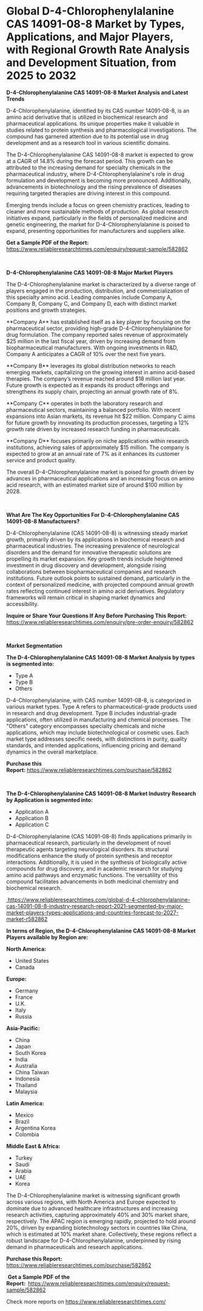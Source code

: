 <p><h1>Global D-4-Chlorophenylalanine CAS 14091-08-8 Market by Types, Applications, and Major Players, with Regional Growth Rate Analysis and Development Situation, from 2025 to 2032</h1></p><p><strong>D-4-Chlorophenylalanine CAS 14091-08-8 Market Analysis and Latest Trends</strong></p>
<p><p>D-4-Chlorophenylalanine, identified by its CAS number 14091-08-8, is an amino acid derivative that is utilized in biochemical research and pharmaceutical applications. Its unique properties make it valuable in studies related to protein synthesis and pharmacological investigations. The compound has garnered attention due to its potential use in drug development and as a research tool in various scientific domains.</p><p>The D-4-Chlorophenylalanine CAS 14091-08-8 market is expected to grow at a CAGR of 14.8% during the forecast period. This growth can be attributed to the increasing demand for specialty chemicals in the pharmaceutical industry, where D-4-Chlorophenylalanine's role in drug formulation and development is becoming more pronounced. Additionally, advancements in biotechnology and the rising prevalence of diseases requiring targeted therapies are driving interest in this compound.</p><p>Emerging trends include a focus on green chemistry practices, leading to cleaner and more sustainable methods of production. As global research initiatives expand, particularly in the fields of personalized medicine and genetic engineering, the market for D-4-Chlorophenylalanine is poised to expand, presenting opportunities for manufacturers and suppliers alike.</p></p>
<p><strong>Get a Sample PDF of the Report:&nbsp;</strong> <a href="https://www.reliableresearchtimes.com/enquiry/request-sample/582862?utm_campaign=2199&utm_medium=2&utm_source=Github&utm_content=ia&utm_term=23032025&utm_id=d-4-chlorophenylalanine-cas-14091-08-8">https://www.reliableresearchtimes.com/enquiry/request-sample/582862</a></p>
<p>&nbsp;</p>
<p><strong>D-4-Chlorophenylalanine CAS 14091-08-8 Major Market Players</strong></p>
<p><p>The D-4-Chlorophenylalanine market is characterized by a diverse range of players engaged in the production, distribution, and commercialization of this specialty amino acid. Leading companies include Company A, Company B, Company C, and Company D, each with distinct market positions and growth strategies.</p><p>**Company A** has established itself as a key player by focusing on the pharmaceutical sector, providing high-grade D-4-Chlorophenylalanine for drug formulation. The company reported sales revenue of approximately $25 million in the last fiscal year, driven by increasing demand from biopharmaceutical manufacturers. With ongoing investments in R&D, Company A anticipates a CAGR of 10% over the next five years.</p><p>**Company B** leverages its global distribution networks to reach emerging markets, capitalizing on the growing interest in amino acid-based therapies. The company’s revenue reached around $18 million last year. Future growth is expected as it expands its product offerings and strengthens its supply chain, projecting an annual growth rate of 8%.</p><p>**Company C** operates in both the laboratory research and pharmaceutical sectors, maintaining a balanced portfolio. With recent expansions into Asian markets, its revenue hit $22 million. Company C aims for future growth by innovating its production processes, targeting a 12% growth rate driven by increased research funding in pharmaceuticals.</p><p>**Company D** focuses primarily on niche applications within research institutions, achieving sales of approximately $15 million. The company is expected to grow at an annual rate of 7% as it enhances its customer service and product quality.</p><p>The overall D-4-Chlorophenylalanine market is poised for growth driven by advances in pharmaceutical applications and an increasing focus on amino acid research, with an estimated market size of around $100 million by 2028.</p></p>
<p>&nbsp;</p>
<p><strong>What Are The Key Opportunities For D-4-Chlorophenylalanine CAS 14091-08-8 Manufacturers?</strong></p>
<p><p>D-4-Chlorophenylalanine (CAS 14091-08-8) is witnessing steady market growth, primarily driven by its applications in biochemical research and pharmaceutical industries. The increasing prevalence of neurological disorders and the demand for innovative therapeutic solutions are propelling its market expansion. Key growth trends include heightened investment in drug discovery and development, alongside rising collaborations between biopharmaceutical companies and research institutions. Future outlook points to sustained demand, particularly in the context of personalized medicine, with projected compound annual growth rates reflecting continued interest in amino acid derivatives. Regulatory frameworks will remain critical in shaping market dynamics and accessibility.</p></p>
<p><strong>Inquire or Share Your Questions If Any Before Purchasing This Report:</strong> <a href="https://www.reliableresearchtimes.com/enquiry/pre-order-enquiry/582862?utm_campaign=2199&utm_medium=2&utm_source=Github&utm_content=ia&utm_term=23032025&utm_id=d-4-chlorophenylalanine-cas-14091-08-8">https://www.reliableresearchtimes.com/enquiry/pre-order-enquiry/582862</a></p>
<p>&nbsp;</p>
<p><strong>Market Segmentation</strong></p>
<p><strong>The D-4-Chlorophenylalanine CAS 14091-08-8 Market Analysis by types is segmented into:</strong></p>
<p><ul><li>Type A</li><li>Type B</li><li>Others</li></ul></p>
<p><p>D-4-Chlorophenylalanine, with CAS number 14091-08-8, is categorized in various market types. Type A refers to pharmaceutical-grade products used in research and drug development. Type B includes industrial-grade applications, often utilized in manufacturing and chemical processes. The "Others" category encompasses specialty chemicals and niche applications, which may include biotechnological or cosmetic uses. Each market type addresses specific needs, with distinctions in purity, quality standards, and intended applications, influencing pricing and demand dynamics in the overall marketplace.</p></p>
<p><strong>Purchase this Report:&nbsp;</strong><a href="https://www.reliableresearchtimes.com/purchase/582862?utm_campaign=2199&utm_medium=2&utm_source=Github&utm_content=ia&utm_term=23032025&utm_id=d-4-chlorophenylalanine-cas-14091-08-8">https://www.reliableresearchtimes.com/purchase/582862</a></p>
<p>&nbsp;</p>
<p><strong>The D-4-Chlorophenylalanine CAS 14091-08-8 Market Industry Research by Application is segmented into:</strong></p>
<p><ul><li>Application A</li><li>Application B</li><li>Application C</li></ul></p>
<p><p>D-4-Chlorophenylalanine (CAS 14091-08-8) finds applications primarily in pharmaceutical research, particularly in the development of novel therapeutic agents targeting neurological disorders. Its structural modifications enhance the study of protein synthesis and receptor interactions. Additionally, it is used in the synthesis of biologically active compounds for drug discovery, and in academic research for studying amino acid pathways and enzymatic functions. The versatility of this compound facilitates advancements in both medicinal chemistry and biochemical research.</p></p>
<p><a href="https://www.reliableresearchtimes.com/global-d-4-chlorophenylalanine-cas-14091-08-8-industry-research-report-2021-segmented-by-major-market-players-types-applications-and-countries-forecast-to-2027-market-r582862?utm_campaign=2199&utm_medium=2&utm_source=Github&utm_content=ia&utm_term=23032025&utm_id=d-4-chlorophenylalanine-cas-14091-08-8">&nbsp;https://www.reliableresearchtimes.com/global-d-4-chlorophenylalanine-cas-14091-08-8-industry-research-report-2021-segmented-by-major-market-players-types-applications-and-countries-forecast-to-2027-market-r582862</a></p>
<p><strong>In terms of Region, the D-4-Chlorophenylalanine CAS 14091-08-8 Market Players available by Region are:</strong></p>
<p>
    <p> <strong> North America: </strong>
        <ul>
            <li>United States</li>
            <li>Canada</li>
        </ul>
        </p> 
    <p> <strong> Europe: </strong>
        <ul>
            <li>Germany</li>
            <li>France</li>
            <li>U.K.</li>
            <li>Italy</li>
            <li>Russia</li>
        </ul>
        </p> 
    <p> <strong> Asia-Pacific: </strong>
        <ul>
            <li>China</li>
            <li>Japan</li>
            <li>South Korea</li>
            <li>India</li>
            <li>Australia</li>
            <li>China Taiwan</li>
            <li>Indonesia</li>
            <li>Thailand</li>
            <li>Malaysia</li>
        </ul>
        </p> 
    <p> <strong> Latin America: </strong>
        <ul>
            <li>Mexico</li>
            <li>Brazil</li>
            <li>Argentina Korea</li>
            <li>Colombia</li>
        </ul>
        </p> 
    <p> <strong> Middle East & Africa: </strong>
        <ul>
            <li>Turkey</li>
            <li>Saudi</li>
            <li>Arabia</li>
            <li>UAE</li>
            <li>Korea</li>
        </ul>
    </p>
    </p>
<p><p>The D-4-Chlorophenylalanine market is witnessing significant growth across various regions, with North America and Europe expected to dominate due to advanced healthcare infrastructures and increasing research activities, capturing approximately 40% and 30% market share, respectively. The APAC region is emerging rapidly, projected to hold around 20%, driven by expanding biotechnology sectors in countries like China, which is estimated at 10% market share. Collectively, these regions reflect a robust landscape for D-4-Chlorophenylalanine, underpinned by rising demand in pharmaceuticals and research applications.</p></p>
<p><strong>Purchase this Report: </strong><a href="https://www.reliableresearchtimes.com/purchase/582862?utm_campaign=2199&utm_medium=2&utm_source=Github&utm_content=ia&utm_term=23032025&utm_id=d-4-chlorophenylalanine-cas-14091-08-8">https://www.reliableresearchtimes.com/purchase/582862</a></p>
<p>&nbsp;<strong>Get a Sample PDF of the Report:&nbsp;&nbsp;</strong><a href="https://www.reliableresearchtimes.com/enquiry/request-sample/582862?utm_campaign=2199&utm_medium=2&utm_source=Github&utm_content=ia&utm_term=23032025&utm_id=d-4-chlorophenylalanine-cas-14091-08-8">https://www.reliableresearchtimes.com/enquiry/request-sample/582862</a></p>
<p><strong></strong></p>
<p>Check more reports on <a href="https://www.reliableresearchtimes.com/?utm_campaign=2199&utm_medium=2&utm_source=Github&utm_content=ia&utm_term=23032025&utm_id=d-4-chlorophenylalanine-cas-14091-08-8">https://www.reliableresearchtimes.com/</a></p>
